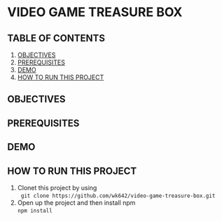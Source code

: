 #  VIDEO GAME TREASURE BOX
##  TABLE OF CONTENTS
1. [OBJECTIVES](#objective)
2. [PREREQUISITES](#prerequisites)
3. [DEMO](#demo)
4. [HOW TO RUN THIS PROJECT](#run)
## OBJECTIVES <a name="objective"></a>
## PREREQUISITES <a name="prequisites"></a>
## DEMO <a name="demo"></a>
## HOW TO RUN THIS PROJECT <a name="run"></a>
1. Clonet this project by using    
` git clone https://github.com/wk642/video-game-treasure-box.git`
2. Open up the project and then install npm  
` npm install `